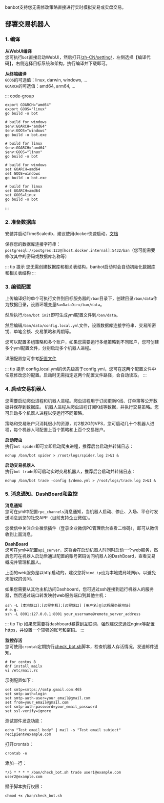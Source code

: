 banbot支持您无需修改策略直接进行实时模拟交易或实盘交易。

## 部署交易机器人
### 1. 编译
**从WebUI编译**  
您可执行`bot`直接启动WebUI，然后打开[/zh-CN/setting/](http://127.0.0.1:8000/zh-CN/setting/)，左侧选择【编译代码】，右侧选择目标系统和架构，执行编译并下载即可。

**从终端编译**  
`GOOS`的可选值：linux, darwin, windows, ...  
`GOARCH`的可选值：amd64, arm64, ...

::: code-group
```shell [Linux/MacOS]
export GOARCH="amd64"
export GOOS="linux"
go build -o bot
```

```shell [Windows Power Shell]
# build for windows
$env:GOARCH="amd64"
$env:GOOS="windows"
go build -o bot.exe

# build for linux
$env:GOARCH="amd64"
$env:GOOS="linux"
go build -o bot
```

```shell [Windows CMD]
# build for windows
set GOARCH=amd64
set GOOS=windows
go build -o bot.exe

# build for linux
set GOARCH=amd64
set GOOS=linux
go build -o bot
```
:::

### 2. 准备数据库
安装并启动TimeScaledb，建议使用docker快速启动，[文档](https://docs.timescale.com/self-hosted/latest/install/)

保存您的数据库连接字符串：`postgresql://postgres:123@[host.docker.internal]:5432/ban`（您可能需要修改其中的密码或数据库名称等）

::: tip 提示
您无需创建数据库和相关表结构，banbot启动时会自动初始化数据库和相关表结构
:::

### 3. 编辑配置
上传编译好的单个可执行文件到目标服务器的`/ban`目录下，创建目录`/ban/data`作为数据目录，设置环境变量`BanDataDir=/ban/data`。

然后执行`/ban/bot init`即可生成yml配置文件到`/ban/data`。

然后编辑`/ban/data/config.local.yml`文件，设置数据库连接字符串、交易所密钥、单笔金额、交易策略和周期等。

您可以配置多组策略和多个账户，如果您需要运行多组策略到不同账户，您可创建多个yml配置文件，分别启动多个机器人进程。

详细配置您可参考[配置文件](./configuration.md)

::: tip 提示
config.local.yml的优先级高于config.yml，您可在这两个配置文件中任意修改您的配置。启动时无需指定这两个配置文件路径，会自动读取。
:::

### 4. 启动交易机器人
您需要启动爬虫进程和机器人进程。爬虫进程用于订阅更新K线、订单簿等公开数据并保存到数据库。
机器人进程从爬虫进程订阅K线等数据，并执行交易策略。您可启动多个机器人进程以便运行不同策略。

策略和交易账户只消耗很小的资源，对2核2G的VPS，您可启动几十个机器人进程，每个机器人可配置上百个策略和上百个交易账户。

**启动爬虫**  
执行`bot spider`即可立即启动爬虫进程，推荐后台启动并转储日志：
```shell
nohup /ban/bot spider > /root/logs/spider.log 2>&1 &
```
**启动交易机器人**  
执行`bot trade`即可启动实时交易机器人，推荐后台启动并转储日志：
```shell
nohup /ban/bot trade -config $/demo.yml > /root/logs/trade.log 2>&1 &
```

### 5. 消息通知、DashBoard和监控
**消息通知**  
您可在yml中配置`rpc_channels`消息通知，当机器人启动、停止、入场、平仓时发送消息到您的社交APP（目前支持企业微信）。

您微信中关注企业微信插件（登录企业微信PC管理后台查看二维码），即可从微信收到上面消息。

**DashBoard**  
您可在yml中配置`api_server`，这将会在启动机器人时同时启动一个web服务，然后您可在机器人启动后通过配置的账号密码访问机器人的DashBoard，查看交易概况并管理机器人。

上面的web服务是以http启动的，建议您将`bind_ip`设为本地或局域网ip，以避免未授权的访问。

如果您需要从其他主机访问Dashboard，您可通过ssh连接到运行机器人的服务器，然后通过端口转发映射web服务端口到其他主机：
```shell
ssh -L [本地端口]:[远程主机]:[远程端口] [用户名]@[远程服务器地址]
# e.g. 
ssh -L 8001:127.0.0.1:8001 your_username@remote_server_address
```

::: tip Tip 
如果您需要将dashboard暴露到互联网，强烈建议您通过nginx等配置https，并设置一个较强的账号和密码。
:::

**监控存活**  
您可使用`crontab`定期执行[check_bot.sh](https://github.com/banbox/banbot/blob/main/doc/check_bot.sh)脚本，检查机器人存活情况，发送邮件通知。
```shell
# for centos 8
dnf install mailx
vi /etc/mail.rc
```
示例配置如下：
```text
set smtp=smtps://smtp.gmail.com:465
set smtp-auth=login
set smtp-auth-user=your_email@gmail.com
set from=your_email@gmail.com
set smtp-auth-password=your_email_password
set ssl-verify=ignore
```
测试邮件发送功能：
```shell
echo "Test email body" | mail -s "Test email subject" recipient@example.com
```
打开crontab：
```shell
crontab -e
```
添加一行：
```text
*/5 * * * * /ban/check_bot.sh trade user1@example.com user2@example.com
```
赋予脚本执行权限：
```shell
chmod +x /ban/check_bot.sh
```
